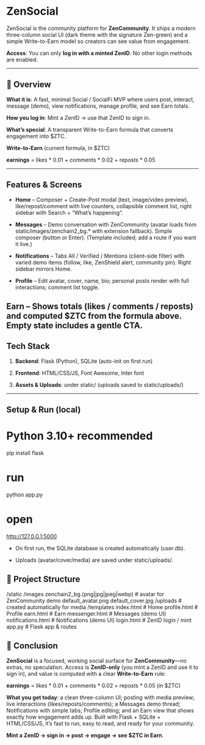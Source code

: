#  ZenSocial

ZenSocial is the community platform for **ZenCommunity**. It ships a modern three-column social UI (dark theme with the signature Zen-green) and a simple Write-to-Earn model so creators can see value from engagement.

**Access**: You can only **log in with a minted ZenID**. No other login methods are enabled.

---

## 📌 Overview

**What it is**: A fast, minimal Social / SocialFi MVP where users post, interact, message (demo), view notifications, manage profile, and see Earn totals.

**How you log in**: Mint a ZenID → use that ZenID to sign in.

**What’s special**: A transparent Write-to-Earn formula that converts engagement into $ZTC.

**Write-to-Earn** (current formula, in $ZTC)

**earnings** = likes * 0.01 + comments * 0.02 + reposts * 0.05

---

## Features & Screens

+ **Home** – Composer + Create-Post modal (text, image/video preview), like/repost/comment with live counters, collapsible comment list, right sidebar with Search + “What’s happening”.

+ **Messages** – Demo conversation with ZenCommunity (avatar loads from static/images/zenchain2_bg.* with extension fallback). Simple composer (button or Enter). (Template included; add a route if you want it live.)

+ **Notifications** – Tabs All / Verified / Mentions (client-side filter) with varied demo items (follow, like, ZenShield alert, community pin). Right sidebar mirrors Home.

+ **Profile** – Edit avatar, cover, name, bio; personal posts render with full interactions; comment list toggle.

Earn – Shows totals (likes / comments / reposts) and computed $ZTC from the formula above. Empty state includes a gentle CTA.
---

## Tech Stack

1. **Backend**: Flask (Python), SQLite (auto-init on first run)

2. **Frontend**: HTML/CSS/JS, Font Awesome, Inter font

3. **Assets & Uploads**: under static/ (uploads saved to static/uploads/)

---

## Setup & Run (local)

# Python 3.10+ recommended
pip install flask

# run
python app.py
# open
http://127.0.0.1:5000

+ On first run, the SQLite database is created automatically (user.db).

+ Uploads (avatar/cover/media) are saved under static/uploads/.

## 📂 Project Structure
/static
  /images
    zenchain2_bg.(png|jpg|jpeg|webp)   # avatar for ZenCommunity demo
  default_avatar.png
  default_cover.jpg
  /uploads                             # created automatically for media
/templates
  index.html           # Home
  profile.html         # Profile
  earn.html            # Earn
  messenger.html       # Messages (demo UI)
  notifications.html   # Notifications (demo UI)
  login.html           # ZenID login / mint
app.py                 # Flask app & routes

## 📝 Conclusion
**ZenSocial** is a focused, working social surface for **ZenCommunity**—no extras, no speculation. Access is **ZenID-only** (you mint a ZenID and use it to sign in), and value is computed with a clear **Write-to-Earn** rule:

**earnings** = likes * 0.01 + comments * 0.02 + reposts * 0.05  (in $ZTC)

**What you get today**: a clean three-column UI; posting with media preview; live interactions (likes/reposts/comments); a Messages demo thread; Notifications with simple tabs; Profile editing; and an Earn view that shows exactly how engagement adds up. Built with Flask + SQLite + HTML/CSS/JS, it’s fast to run, easy to read, and ready for your community.

**Mint a ZenID → sign in → post → engage → see $ZTC in Earn**.


